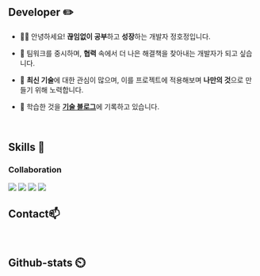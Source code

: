 ## Developer ✏️

<div>
  
- 🙋‍♀️ 안녕하세요! **끊임없이 공부**하고 **성장**하는 개발자 정호정입니다.

- 🤝 팀워크를 중시하며, **협력** 속에서 더 나은 해결책을 찾아내는 개발자가 되고 싶습니다.
  
- 🚀 **최신 기술**에 대한 관심이 많으며, 이를 프로젝트에 적용해보며 **나만의 것**으로 만들기 위해 노력합니다.
  
- 📄 학습한 것을 [**기술 블로그**](https://notion229.tistory.com/)에 기록하고 있습니다.

  
</div>
<br>

## Skills 📖
###


### 


### Collaboration
<div>
  <img src="https://img.shields.io/badge/Git-F05032?style=flat&logo=git&logoColor=white">
  <img src="https://img.shields.io/badge/GitHub-181717?style=flat&logo=github&logoColor=white">
  <img src="https://img.shields.io/badge/Notion-000000?style=flat&logo=notion&logoColor=white">
  <img src="https://img.shields.io/badge/Figma-F24E1E?style=flat&logo=figma&logoColor=white">
</div>


## Contact📫
<div align=center>
  <br>
</div>

## Github-stats ⏲️  
